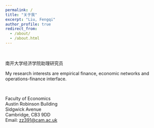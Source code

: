```yaml
---
permalink: /
title: "关于我"
excerpt: "Liu, Fengqi"
author_profile: true
redirect_from: 
  - /about/
  - /about.html
---
```


<br />

南开大学经济学院助理研究员

<!-- I received my PhD from xx in xx.-->

My research interests are empirical finance, economic networks and operations-finance interface.

<br />

Faculty of Economics<br>
Austin Robinson Building<br>
Sidgwick Avenue<br>
Cambridge, CB3 9DD<br>
Email: [zz391@cam.ac.uk](mailto:zz391@cam.ac.uk)
